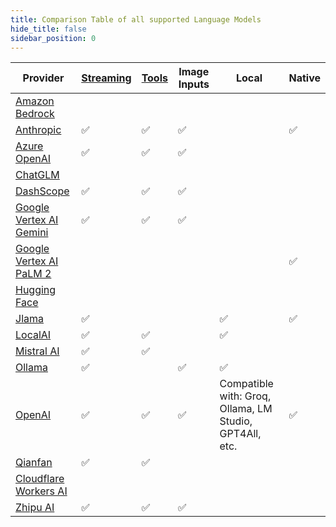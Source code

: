 ```yaml
---
title: Comparison Table of all supported Language Models
hide_title: false
sidebar_position: 0
---
```


| Provider                                                               | [Streaming](/tutorials/response-streaming) | [Tools](/tutorials/tools) | Image Inputs | Local                                                   | Native |
|------------------------------------------------------------------------|--------------------------------------------|---------------------------|--------------|---------------------------------------------------------|--------|
| [Amazon Bedrock](/integrations/language-models/amazon-bedrock)         |                                            |                           |              |                                                         |        |
| [Anthropic](/integrations/language-models/anthropic)                   | ✅                                          | ✅                         | ✅            |                                                         | ✅      |
| [Azure OpenAI](/integrations/language-models/azure-open-ai)            | ✅                                          | ✅                         | ✅            |                                                         |        |
| [ChatGLM](/integrations/language-models/chatglm)                       |                                            |                           |              |                                                         |        |
| [DashScope](/integrations/language-models/dashscope)                   | ✅                                          | ✅                         | ✅            |                                                         |        |
| [Google Vertex AI Gemini](/integrations/language-models/google-gemini) | ✅                                          | ✅                         | ✅            |                                                         |        |
| [Google Vertex AI PaLM 2](/integrations/language-models/google-palm)   |                                            |                           |              |                                                         | ✅      |
| [Hugging Face](/integrations/language-models/hugging-face)             |                                            |                           |              |                                                         |        |
| [Jlama](/integrations/language-models/jlama)                           | ✅                                          |                           |              | ✅                                                       | ✅      |
| [LocalAI](/integrations/language-models/local-ai)                      | ✅                                          | ✅                         |              | ✅                                                       |        |
| [Mistral AI](/integrations/language-models/mistral-ai)                 | ✅                                          | ✅                         |              |                                                         |        |
| [Ollama](/integrations/language-models/ollama)                         | ✅                                          |                           | ✅            | ✅                                                       |        |
| [OpenAI](/integrations/language-models/open-ai)                        | ✅                                          | ✅                         | ✅            | Compatible with: Groq, Ollama, LM Studio, GPT4All, etc. | ✅      |
| [Qianfan](/integrations/language-models/qianfan)                       | ✅                                          | ✅                         |              |                                                         |        |
| [Cloudflare Workers AI](/integrations/language-models/workers-ai)      |                                            |                           |              |                                                         |        |
| [Zhipu AI](/integrations/language-models/zhipu-ai)                     | ✅                                          | ✅                         | ✅            |                                                         |        |
